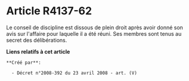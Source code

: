 # Article R4137-62

Le conseil de discipline est dissous de plein droit après avoir donné son avis sur l'affaire pour laquelle il a été réuni.
Ses membres sont tenus au secret des délibérations.

**Liens relatifs à cet article**

	**Créé par**:

	  - Décret n°2008-392 du 23 avril 2008 - art. (V)
